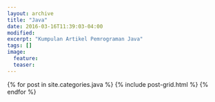 ```yaml
---
layout: archive
title: "Java"
date: 2016-03-16T11:39:03-04:00
modified:
excerpt: "Kumpulan Artikel Pemrograman Java"
tags: []
image:
  feature:
  teaser:
---
```


<div class="tiles">
{% for post in site.categories.java %}
  {% include post-grid.html %}
{% endfor %}
</div><!-- /.tiles -->
